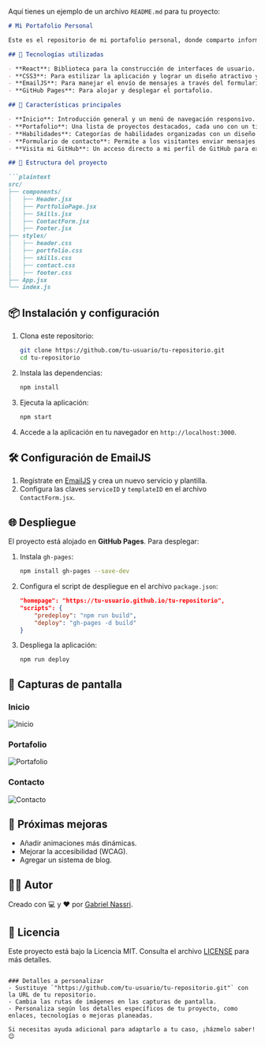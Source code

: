Aquí tienes un ejemplo de un archivo `README.md` para tu proyecto:

```markdown
# Mi Portafolio Personal

Este es el repositorio de mi portafolio personal, donde comparto información sobre mí, mis habilidades y los proyectos en los que he trabajado. Es una aplicación web moderna construida con **React**.

## 🚀 Tecnologías utilizadas

- **React**: Biblioteca para la construcción de interfaces de usuario.
- **CSS3**: Para estilizar la aplicación y lograr un diseño atractivo y responsive.
- **EmailJS**: Para manejar el envío de mensajes a través del formulario de contacto.
- **GitHub Pages**: Para alojar y desplegar el portafolio.

## 🌟 Características principales

- **Inicio**: Introducción general y un menú de navegación responsivo.
- **Portafolio**: Una lista de proyectos destacados, cada uno con un título, descripción y enlace al repositorio en GitHub.
- **Habilidades**: Categorías de habilidades organizadas con un diseño limpio y minimalista.
- **Formulario de contacto**: Permite a los visitantes enviar mensajes directamente desde el sitio.
- **Visita mi GitHub**: Un acceso directo a mi perfil de GitHub para explorar todos mis proyectos.

## 📂 Estructura del proyecto

```plaintext
src/
├── components/
│   ├── Header.jsx
│   ├── PortfolioPage.jsx
│   ├── Skills.jsx
│   ├── ContactForm.jsx
│   ├── Footer.jsx
├── styles/
│   ├── header.css
│   ├── portfolio.css
│   ├── skills.css
│   ├── contact.css
│   ├── footer.css
├── App.jsx
└── index.js
```

## 📦 Instalación y configuración

1. Clona este repositorio:
   ```bash
   git clone https://github.com/tu-usuario/tu-repositorio.git
   cd tu-repositorio
   ```

2. Instala las dependencias:
   ```bash
   npm install
   ```

3. Ejecuta la aplicación:
   ```bash
   npm start
   ```

4. Accede a la aplicación en tu navegador en `http://localhost:3000`.

## 🛠 Configuración de EmailJS

1. Regístrate en [EmailJS](https://www.emailjs.com/) y crea un nuevo servicio y plantilla.
2. Configura las claves `serviceID` y `templateID` en el archivo `ContactForm.jsx`.

## 🌐 Despliegue

El proyecto está alojado en **GitHub Pages**. Para desplegar:

1. Instala `gh-pages`:
   ```bash
   npm install gh-pages --save-dev
   ```

2. Configura el script de despliegue en el archivo `package.json`:
   ```json
   "homepage": "https://tu-usuario.github.io/tu-repositorio",
   "scripts": {
       "predeploy": "npm run build",
       "deploy": "gh-pages -d build"
   }
   ```

3. Despliega la aplicación:
   ```bash
   npm run deploy
   ```

## 📸 Capturas de pantalla

### Inicio
![Inicio](ruta-a-imagen-de-inicio)

### Portafolio
![Portafolio](ruta-a-imagen-de-portafolio)

### Contacto
![Contacto](ruta-a-imagen-de-contacto)

## 📌 Próximas mejoras

- Añadir animaciones más dinámicas.
- Mejorar la accesibilidad (WCAG).
- Agregar un sistema de blog.

## 👨‍💻 Autor

Creado con 💻 y ❤️ por [Gabriel Nassri](https://github.com/gabrielnassri).

## 📄 Licencia

Este proyecto está bajo la Licencia MIT. Consulta el archivo [LICENSE](./LICENSE) para más detalles.
```

### Detalles a personalizar
- Sustituye `"https://github.com/tu-usuario/tu-repositorio.git"` con la URL de tu repositorio.
- Cambia las rutas de imágenes en las capturas de pantalla.
- Personaliza según los detalles específicos de tu proyecto, como enlaces, tecnologías o mejoras planeadas. 

Si necesitas ayuda adicional para adaptarlo a tu caso, ¡házmelo saber! 😊